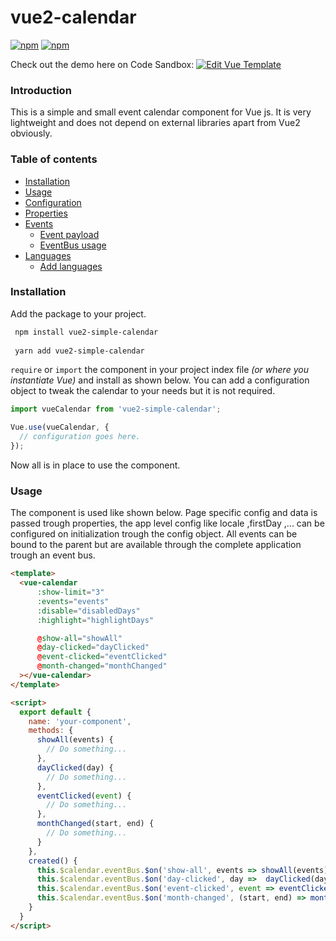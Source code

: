 # vue2-calendar

[![npm](https://img.shields.io/npm/v/vue2-simple-calendar.svg?maxAge=2592000?style=flat-square)]() [![npm](https://img.shields.io/npm/dt/vue2-simple-calendar.svg?maxAge=2592000?style=flat-square)]()

Check out the demo here on Code Sandbox:
[![Edit Vue Template](https://codesandbox.io/static/img/play-codesandbox.svg)](https://codesandbox.io/s/93pjr734r4)

### Introduction
This is a simple and small event calendar component for Vue js. It is very lightweight and does not depend on external libraries apart from Vue2 obviously.

### Table of contents
  * [Installation](#Installation)
  * [Usage](#Usage)
  * [Configuration](./docs/config.md)
  * [Properties](./docs/properties.md)
  * [Events](./docs/events.md#events)
    * [Event payload](./docs/events.md#payload-examples)
    * [EventBus usage](./docs/events.md#eventbus-usage)
  * [Languages](./docs/languages.md)
    * [Add languages](./docs/languages.md#add-languages)

### Installation
Add the package to your project.

```bash
 npm install vue2-simple-calendar
 
 yarn add vue2-simple-calendar
```

`require` or `import` the component in your project index file *(or where you instantiate Vue)* and install as shown below. You can add a configuration object to tweak the calendar to your needs but it is not required.

```javascript
import vueCalendar from 'vue2-simple-calendar';

Vue.use(vueCalendar, {
  // configuration goes here.
});
```

Now all is in place to use the component.

### Usage

The component is used like shown below. Page specific config and data is passed trough properties, the app level config like locale ,firstDay ,... can be configured on initialization trough the config object. All events can be bound to the 
parent but are available through the complete application trough an event bus.

```html
<template>
  <vue-calendar
      :show-limit="3"
      :events="events"
      :disable="disabledDays"
      :highlight="highlightDays"

      @show-all="showAll"
      @day-clicked="dayClicked"
      @event-clicked="eventClicked"
      @month-changed="monthChanged"
  ></vue-calendar>
</template>

<script>
  export default {
    name: 'your-component',
    methods: {
      showAll(events) {
        // Do something...
      },
      dayClicked(day) {
        // Do something...
      },
      eventClicked(event) {
        // Do something...
      },
      monthChanged(start, end) {
        // Do something...
      }
    },
    created() {
      this.$calendar.eventBus.$on('show-all', events => showAll(events));
      this.$calendar.eventBus.$on('day-clicked', day =>  dayClicked(day));
      this.$calendar.eventBus.$on('event-clicked', event => eventClicked(event));
      this.$calendar.eventBus.$on('month-changed', (start, end) => monthChanged(start, end));
    }
  }
</script>
```
